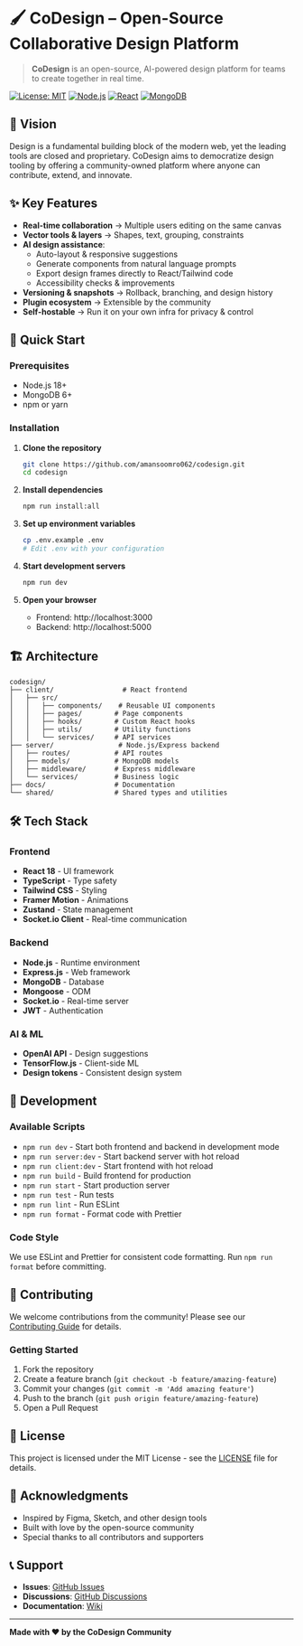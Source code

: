 # 🖌️ CoDesign – Open-Source Collaborative Design Platform

> **CoDesign** is an open-source, AI-powered design platform for teams to create together in real time.

[![License: MIT](https://img.shields.io/badge/License-MIT-yellow.svg)](https://opensource.org/licenses/MIT)
[![Node.js](https://img.shields.io/badge/Node.js-18+-green.svg)](https://nodejs.org/)
[![React](https://img.shields.io/badge/React-18+-blue.svg)](https://reactjs.org/)
[![MongoDB](https://img.shields.io/badge/MongoDB-6+-green.svg)](https://www.mongodb.com/)

## 🎯 Vision

Design is a fundamental building block of the modern web, yet the leading tools are closed and proprietary. CoDesign aims to democratize design tooling by offering a community-owned platform where anyone can contribute, extend, and innovate.

## ✨ Key Features

- **Real-time collaboration** → Multiple users editing on the same canvas
- **Vector tools & layers** → Shapes, text, grouping, constraints
- **AI design assistance**:
  - Auto-layout & responsive suggestions
  - Generate components from natural language prompts
  - Export design frames directly to React/Tailwind code
  - Accessibility checks & improvements
- **Versioning & snapshots** → Rollback, branching, and design history
- **Plugin ecosystem** → Extensible by the community
- **Self-hostable** → Run it on your own infra for privacy & control

## 🚀 Quick Start

### Prerequisites

- Node.js 18+ 
- MongoDB 6+
- npm or yarn

### Installation

1. **Clone the repository**
   ```bash
   git clone https://github.com/amansoomro062/codesign.git
   cd codesign
   ```

2. **Install dependencies**
   ```bash
   npm run install:all
   ```

3. **Set up environment variables**
   ```bash
   cp .env.example .env
   # Edit .env with your configuration
   ```

4. **Start development servers**
   ```bash
   npm run dev
   ```

5. **Open your browser**
   - Frontend: http://localhost:3000
   - Backend: http://localhost:5000

## 🏗️ Architecture

```
codesign/
├── client/                 # React frontend
│   ├── src/
│   │   ├── components/    # Reusable UI components
│   │   ├── pages/        # Page components
│   │   ├── hooks/        # Custom React hooks
│   │   ├── utils/        # Utility functions
│   │   └── services/     # API services
├── server/                # Node.js/Express backend
│   ├── routes/           # API routes
│   ├── models/           # MongoDB models
│   ├── middleware/       # Express middleware
│   └── services/         # Business logic
├── docs/                 # Documentation
└── shared/               # Shared types and utilities
```

## 🛠️ Tech Stack

### Frontend
- **React 18** - UI framework
- **TypeScript** - Type safety
- **Tailwind CSS** - Styling
- **Framer Motion** - Animations
- **Zustand** - State management
- **Socket.io Client** - Real-time communication

### Backend
- **Node.js** - Runtime environment
- **Express.js** - Web framework
- **MongoDB** - Database
- **Mongoose** - ODM
- **Socket.io** - Real-time server
- **JWT** - Authentication

### AI & ML
- **OpenAI API** - Design suggestions
- **TensorFlow.js** - Client-side ML
- **Design tokens** - Consistent design system

## 🔧 Development

### Available Scripts

- `npm run dev` - Start both frontend and backend in development mode
- `npm run server:dev` - Start backend server with hot reload
- `npm run client:dev` - Start frontend with hot reload
- `npm run build` - Build frontend for production
- `npm run start` - Start production server
- `npm run test` - Run tests
- `npm run lint` - Run ESLint
- `npm run format` - Format code with Prettier

### Code Style

We use ESLint and Prettier for consistent code formatting. Run `npm run format` before committing.

## 🤝 Contributing

We welcome contributions from the community! Please see our [Contributing Guide](CONTRIBUTING.md) for details.

### Getting Started

1. Fork the repository
2. Create a feature branch (`git checkout -b feature/amazing-feature`)
3. Commit your changes (`git commit -m 'Add amazing feature'`)
4. Push to the branch (`git push origin feature/amazing-feature`)
5. Open a Pull Request

## 📝 License

This project is licensed under the MIT License - see the [LICENSE](LICENSE) file for details.

## 🙏 Acknowledgments

- Inspired by Figma, Sketch, and other design tools
- Built with love by the open-source community
- Special thanks to all contributors and supporters

## 📞 Support

- **Issues**: [GitHub Issues](https://github.com/amansoomro062/codesign/issues)
- **Discussions**: [GitHub Discussions](https://github.com/amansoomro062/codesign/discussions)
- **Documentation**: [Wiki](https://github.com/amansoomro062/codesign/wiki)

---

**Made with ❤️ by the CoDesign Community**
